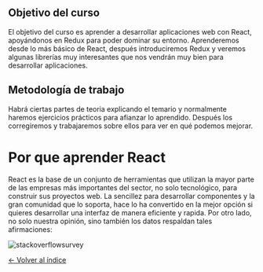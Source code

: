 ## Objetivo del curso

El objetivo del curso es aprender a desarrollar aplicaciones web con React, apoyándonos en Redux para poder dominar su entorno. Aprenderemos desde lo más básico de React, después introduciremos Redux y veremos algunas librerías muy interesantes que nos vendrán muy bien para desarrollar aplicaciones.

## Metodología de trabajo

Habrá ciertas partes de teoria explicando el temario y normalmente haremos ejercicios prácticos para afianzar lo aprendido. Después los corregiremos y trabajaremos sobre ellos para ver en qué podemos mejorar.

# Por que aprender React

React es la base de un conjunto de herramientas que utilizan la mayor parte de las empresas más importantes del sector, no solo tecnológico, para construir sus proyectos web. La sencillez para desarrollar componentes y la gran comunidad que lo soporta, hace lo ha convertido en la mejor opción si quieres desarrollar una interfaz de manera eficiente y rapida. Por otro lado, no solo nuestra opinión, sino también los datos respaldan tales afirmaciones:

![stackoverflowsurvey](./images/stackoverflow_survey.png)

[<- Volver al índice](./README.md)
